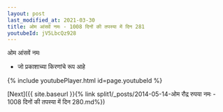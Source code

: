 ```yaml
---
layout: post
last_modified_at: 2021-03-30
title: ओम आंसवें नमः - 1008 दिनों की तपस्या में दिन 281
youtubeId: jV5LbcQz928
---
```

 
 
 ओम आंसवें नमः  
 
 -  जो प्रकाशाच्या किरणांचे रूप आहे 
 
  
 
  
 
 
 
 
 
 


{% include youtubePlayer.html id=page.youtubeId %}
 
[Next]({{ site.baseurl }}{% link  split1/_posts/2014-05-14-ओम रौद्र रुपया नमः - 1008 दिनों की तपस्या में दिन 280.md%})
 
